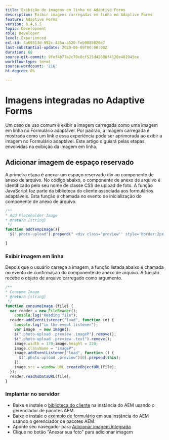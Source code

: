 ```yaml
---
title: Exibição de imagens em linha no Adaptive Forms
description: Exibir imagens carregadas em linha no Adaptive Forms
feature: Adaptive Forms
version: 6.4,6.5
topic: Development
role: Developer
level: Experienced
exl-id: 4a69513d-992c-435a-a520-feb9085820e7
last-substantial-update: 2020-06-09T00:00:00Z
duration: 68
source-git-commit: 9fef4b77a2c70c8cf525d42686f4120e481945ee
workflow-type: tm+mt
source-wordcount: '216'
ht-degree: 0%

---
```


# Imagens integradas no Adaptive Forms

Um caso de uso comum é exibir a imagem carregada como uma imagem em linha no Formulário adaptável. Por padrão, a imagem carregada é mostrada como um link e essa experiência pode ser aprimorada ao exibir a imagem no Formulário adaptável. Este artigo o guiará pelas etapas envolvidas na exibição da imagem em linha.

## Adicionar imagem de espaço reservado

A primeira etapa é anexar um espaço reservado div ao componente de anexo de arquivo. No código abaixo, o componente de anexo de arquivo é identificado pelo seu nome de classe CSS de upload de foto. A função JavaScript faz parte da biblioteca do cliente associada aos formulários adaptáveis. Esta função é chamada no evento de inicialização do componente de anexo de arquivo.

```javascript
/**
* Add Placeholder Image
* @return {string} 
 */
function addTempImage(){
  $(".photo-upload").prepend(" <div class='preview'' style='border:2px solid;height:225px;width:175px;text-align:center'><br><br><div class='text'>3.5mm * 4.5mm<br>2Mb max<br>Min 600dpi</div></div><br>");

}
```

### Exibir imagem em linha

Depois que o usuário carrega a imagem, a função listada abaixo é chamada no evento de confirmação do componente de anexo de arquivo. A função recebe o objeto de arquivo carregado como argumento.

```javascript
/**
* Consume Image
* @return {string} 
 */
function consumeImage (file) {
  var reader = new FileReader();
    console.log("Reading file");
  reader.addEventListener("load", function (e) {
    console.log("in the event listener");
    var image  = new Image();
    $(".photo-upload .preview .imageP").remove();
    $(".photo-upload .preview .text").remove();
    image.width = 170;image.height = 220;
    image.className = "imageP";
    image.addEventListener("load", function () {
      $(".photo-upload .preview")[0].prepend(this);
    });
    image.src = window.URL.createObjectURL(file);
  });
  reader.readAsDataURL(file); 
}
```

### Implantar no servidor

* Baixe e instale o [biblioteca do cliente](assets/inline-image-client-library.zip) na instância do AEM usando o gerenciador de pacotes AEM.
* Baixe e instale o [exemplo de formulário](assets/inline-image-af.zip) em sua instância do AEM usando o gerenciador de pacotes AEM.
* Aponte seu navegador para [Adicionar imagem integrada](http://localhost:4502/content/dam/formsanddocuments/addinlineimage/jcr:content?wcmmode=disabled)
* Clique no botão &quot;Anexar sua foto&quot; para adicionar imagem
